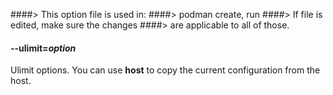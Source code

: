 ####> This option file is used in:
####> podman create, run
####> If file is edited, make sure the changes
####> are applicable to all of those.

#### **--ulimit**=_option_

Ulimit options. You can use **host** to copy the current configuration from the host.
